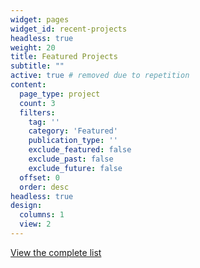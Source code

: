 ```yaml
---
widget: pages
widget_id: recent-projects
headless: true
weight: 20
title: Featured Projects
subtitle: ""
active: true # removed due to repetition
content:
  page_type: project
  count: 3
  filters:
    tag: ''
    category: 'Featured'
    publication_type: ''
    exclude_featured: false
    exclude_past: false
    exclude_future: false 
  offset: 0
  order: desc
headless: true
design:
  columns: 1
  view: 2
---
```


[View the complete list](/projects)
